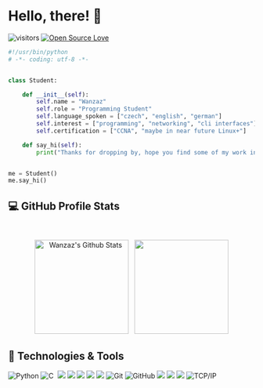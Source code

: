 # Hello, there! 👋
![visitors](https://visitor-badge.laobi.icu/badge?page_id=Wanzaz)
[![Open Source Love](https://badges.frapsoft.com/os/v1/open-source.svg?v=102)](https://github.com/ellerbrock/open-source-badge/)

```python
#!/usr/bin/python
# -*- coding: utf-8 -*-


class Student:

    def __init__(self):
        self.name = "Wanzaz"
        self.role = "Programming Student"
        self.language_spoken = ["czech", "english", "german"]
        self.interest = ["programming", "networking", "cli interfaces"]
        self.certification = ["CCNA", "maybe in near future Linux+"]

    def say_hi(self):
        print("Thanks for dropping by, hope you find some of my work interesting.")


me = Student()
me.say_hi()
```


##  💻 GitHub Profile Stats
  <br/>
  <p align="center">
    <a href="https://github.com/anuraghazra/github-readme-stats"><img alt="Wanzaz's Github Stats" src="https://github-readme-stats.vercel.app/api?username=Wanzaz&theme=github_dark" height="192px"/></a>
  &nbsp;
	  <img src="https://github-readme-stats.vercel.app/api/top-langs?username=Wanzaz&langs_count=10&layout=compact&theme=github_dark"  height="192px"/>


## 🔧 Technologies & Tools

![Python](https://img.shields.io/badge/-Python-0077B5?style=flat&logoColor=white&logo=python)
![C](https://img.shields.io/badge/-C-05122A?style=flat&logo=C&logoColor=A8B9CC)&nbsp;
![](https://img.shields.io/badge/C++%20-%2300599C.svg?logo=c%2B%2B&logoColor=white)
![](https://img.shields.io/badge/Linux-FCC624?style=flat&logo=linux&logoColor=black)
![](https://img.shields.io/badge/Ubuntu-E95420?style=plastic&logo=ubuntu&logoColor=white)
![](https://img.shields.io/badge/VIM-%2311AB00.svg?logo=vim&logoColor=white)
![](https://img.shields.io/badge/Shell-Bash-informational?style=flat&logo=gnu-bash&logoColor=white&color=6aa6f8)
![Git](https://img.shields.io/badge/-Git-000000?style=flat&logo=git&logoColor=F05032)
![GitHub](https://img.shields.io/badge/-GitHub-000000?style=flat&logo=github&logoColor=FFFFFF)
![](https://img.shields.io/badge/Markdown-000000?style=plastic&logo=markdown&logoColor=white)
![](https://img.shields.io/badge/jetbrains-%23000000.svg?style=plastic&logo=jetbrains&logoColor=white)
![](https://img.shields.io/badge/Visual%20Studio%20Code-0078d7.svg?logo=visual-studio-code&logoColor=white)
![TCP/IP](https://img.shields.io/badge/-TCP/IP-000000?style=flat&logo=cisco&logoColor=white)


